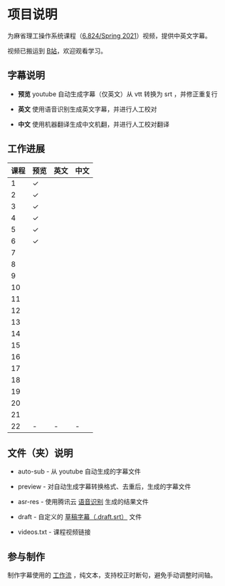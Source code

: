 # 项目说明

为麻省理工操作系统课程（[6.824/Spring 2021](https://pdos.csail.mit.edu/6.824/schedule.html)）视频，提供中英文字幕。

视频已搬运到 [B站](https://www.bilibili.com/video/BV16f4y1z7kn/)，欢迎观看学习。

## 字幕说明

- **预览** youtube 自动生成字幕（仅英文）从 vtt 转换为 srt ，并修正重复行

- **英文** 使用语音识别生成英文字幕，并进行人工校对

- **中文** 使用机器翻译生成中文机翻，并进行人工校对翻译

## 工作进展

| 课程 | 预览    | 英文    | 中文    |
| ---- | ------- | ------- | ------- |
| 1    | &check; |         |         |
| 2    | &check; |         |         |
| 3    | &check; |         |         |
| 4    | &check; |         |         |
| 5    | &check; |         |         |
| 6    | &check; |         |         |
| 7    |         |         |         |
| 8    |         |         |         |
| 9    |         |         |         |
| 10   |         |         |         |
| 11   |         |         |         |
| 12   |         |         |         |
| 13   |         |         |         |
| 14   |         |         |         |
| 15   |         |         |         |
| 16   |         |         |         |
| 17   |         |         |         |
| 18   |         |         |         |
| 19   |         |         |         |
| 20   |         |         |         |
| 21   |         |         |         |
| 22   | -       | -       | -       |

## 文件（夹）说明

- auto-sub - 从 youtube 自动生成的字幕文件

- preview - 对自动生成字幕转换格式、去重后，生成的字幕文件

- asr-res - 使用腾讯云 [语音识别](https://cloud.tencent.com/document/product/1093/37139) 生成的结果文件

- draft - 自定义的 [草稿字幕（.draft.srt）](https://github.com/mayf09/subtitle-tools/blob/develop/draft.srt.md) 文件

- videos.txt - 课程视频链接

## 参与制作

制作字幕使用的 [工作流](https://github.com/mayf09/subtitle-tools/blob/develop/example/README.md) ，纯文本，支持校正时断句，避免手动调整时间轴。
